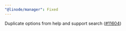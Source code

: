 ```yaml
---
"@linode/manager": Fixed
---
```


Duplicate options from help and support search ([#11604](https://github.com/linode/manager/pull/11604))
